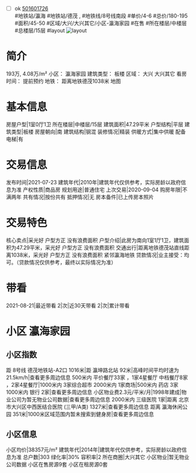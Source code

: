 - [ ] ok [501601726](https://bj.5i5j.com/ershoufang/501601726.html)  
 #地铁站/瀛海 #地铁站/德茂 ,  #地铁线/8号线南段
#单价/4-6 #总价/180-195 #面积/45-50   #区域/大兴/大兴其它/小区-瀛海家园 #在售 #所在楼层/中楼层 #总楼层/15层 #layout 
![layout](http://image2a.5i5j.com/bdir/layout/7782576489f1430384b3523c18b376ad.jpg_P5.jpg) 
# 简介 
 193万,  4.08万/m² 
小区： 瀛海家园
建筑类型： 板楼
区域： 大兴 大兴其它
看房时间： 提前预约
地铁： 距离地铁德茂1038米 地图
# 基本信息 
 房屋户型|1室0厅1卫
所在楼层|中楼层/15层
建筑面积|47.29平米
户型结构|平层
建筑类型|板楼
房屋朝向|南
建筑结构|钢混
装修情况|精装
供暖方式|集中供暖
配备电梯|有
# 交易信息 
 发布时间|2021-07-23
建筑年代|2010年|建筑年代仅供参考，实际房龄以政府信息为准
产权性质|商品房
规划用途|普通住宅
上次交易|2020-09-04
购房年限|不满两年
共有情况|按份共有
抵押情况|无
房本备件|已上传房本照片
# 交易特色 
 核心卖点|采光好 户型方正 没有浪费面积
户型介绍|此房为南向1室1厅1卫，建筑面积为47.29平米，采光好 户型方正 没有浪费面积
交通出行|距离地铁德茂站直线距离1038米，采光好 户型方正 没有浪费面积 紧邻瀛海地铁
贷款情况|业主接受：均可。（贷款情况仅供参考，最终以实际情况为准）
# 带看 
 2021-08-21|最近带看	 2|次|近30天带看	 2|次|累计带看
# 小区 瀛海家园
## 小区指数 
 距 8号线 德茂地铁站-A2口 1016米|距 瀛坤路北站 92米|高峰时间平均时速为21.5km/h|查看更多周边信息
500米内 平价餐厅33家 ，1家4星餐厅
中档餐厅8家 ，2家4星餐厅|1000米内 3家综合超市
2000米内 1家商场|500米内 药店 3家
1000米内 银行 2家|查看更多周边信息
小区物业费2.3元/平米/月|1998年建成|物业公司为暂无物业公司数据|查看更多周边信息
2000米内 三级医院 1家|距离 北京市大兴区中西医结合医院 (三甲/A类) 1327米|查看更多周边信息
距离 瀛海休闲公园 351米|1000米区域范围内暂未搜索到健身房|查看更多周边信息
## 小区信息 
 小区均价|38357元/m²
建筑年代|2014年|建筑年代仅供参考，实际房龄以政府信息为准
总户数|303
绿化率|30%
容积率|2
所在商圈|大兴其它
小区物业|暂无物业公司数据
小区在售房源9套
小区在租房源0套
